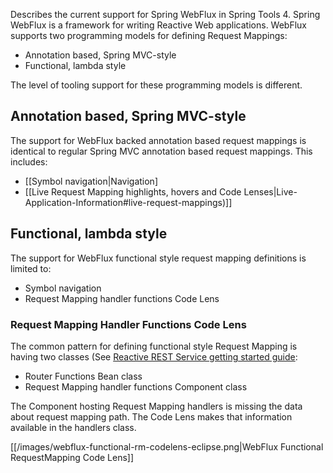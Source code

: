 Describes the current support for Spring WebFlux in Spring Tools 4. Spring WebFlux is a framework for writing Reactive Web applications. WebFlux supports two programming models for defining Request Mappings:
- Annotation based, Spring MVC-style
- Functional, lambda style

The level of tooling support for these programming models is different.

## Annotation based, Spring MVC-style
The support for WebFlux backed annotation based request mappings is identical to regular Spring MVC annotation based request mappings. This includes:
- [[Symbol navigation|Navigation]
- [[Live Request Mapping highlights, hovers and Code Lenses|Live-Application-Information#live-request-mappings)]]

## Functional, lambda style
The support for WebFlux functional style request mapping definitions is limited to:
- Symbol navigation
- Request Mapping handler functions Code Lens

### Request Mapping Handler Functions Code Lens
The common pattern for defining functional style Request Mapping is having two classes (See [Reactive REST Service getting started guide](https://spring.io/guides/gs/reactive-rest-service):
- Router Functions Bean class
- Request Mapping handler functions Component class

The Component hosting Request Mapping handlers is missing the data about request mapping path. The Code Lens makes that information available in the handlers class.

[[/images/webflux-functional-rm-codelens-eclipse.png|WebFlux Functional RequestMapping Code Lens]]

 